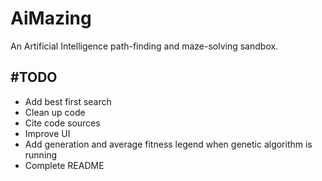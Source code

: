 # AiMazing
An Artificial Intelligence path-finding and maze-solving sandbox. 


## #TODO 

* Add best first search 
* Clean up code 
* Cite code sources
* Improve UI 
* Add generation and average fitness legend when genetic algorithm is running 
* Complete README 
